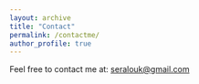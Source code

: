 ```yaml
---
layout: archive
title: "Contact"
permalink: /contactme/
author_profile: true
---
```


Feel free to contact me at: seralouk@gmail.com